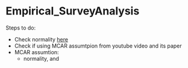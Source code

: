 # Empirical_SurveyAnalysis

Steps to do:
- Check normality [here](https://www.statology.org/test-for-normality-in-r/)
- Check if using MCAR assumtpion from youtube video and its paper
- MCAR assumtion:
  - normality, and 
